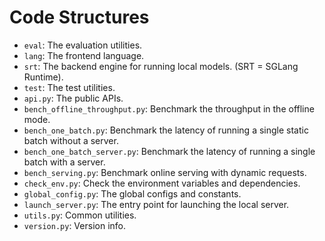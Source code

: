 # Code Structures



- `eval`: The evaluation utilities.
- `lang`: The frontend language.
- `srt`: The backend engine for running local models. (SRT = SGLang Runtime).
- `test`: The test utilities.
- `api.py`: The public APIs.
- `bench_offline_throughput.py`: Benchmark the throughput in the offline mode.
- `bench_one_batch.py`: Benchmark the latency of running a single static batch without a server.
- `bench_one_batch_server.py`: Benchmark the latency of running a single batch with a server.
- `bench_serving.py`: Benchmark online serving with dynamic requests.
- `check_env.py`: Check the environment variables and dependencies.
- `global_config.py`: The global configs and constants.
- `launch_server.py`: The entry point for launching the local server.
- `utils.py`: Common utilities.
- `version.py`: Version info.
